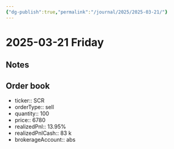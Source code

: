 ```yaml
---
{"dg-publish":true,"permalink":"/journal/2025/2025-03-21/"}
---
```


# 2025-03-21 Friday

## Notes

## Order book

- ticker:: SCR
- orderType:: sell
- quantity:: 100
- price:: 6780
- realizedPnl:: 13.95%
- realizedPnlCash:: 83 k
- brokerageAccount:: abs
